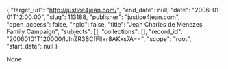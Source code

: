 {
  "target_url": "http://justice4jean.com/", 
  "end_date": null, 
  "date": "2006-01-01T12:00:00", 
  "slug": 113188, 
  "publisher": "justice4jean.com", 
  "open_access": false, 
  "npld": false, 
  "title": "Jean Charles de Menezes Family Campaign", 
  "subjects": [], 
  "collections": [], 
  "record_id": "20060101T120000/IJlnZR3SCfFll+r8AKxs7A==", 
  "scope": "root", 
  "start_date": null
}

None